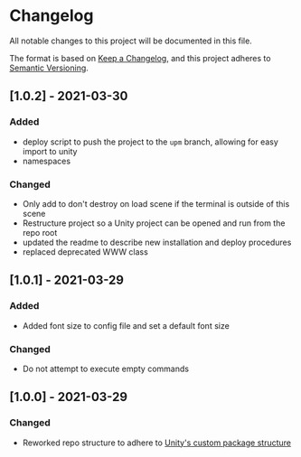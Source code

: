 # Changelog
All notable changes to this project will be documented in this file.

The format is based on [Keep a Changelog](https://keepachangelog.com/en/1.0.0/),
and this project adheres to [Semantic Versioning](https://semver.org/spec/v2.0.0.html).

## [1.0.2] - 2021-03-30
### Added
- deploy script to push the project to the `upm` branch, allowing for easy import to unity
- namespaces

### Changed
- Only add to don't destroy on load scene if the terminal is outside of this scene
- Restructure project so a Unity project can be opened and run from the repo root
- updated the readme to describe new installation and deploy procedures
- replaced deprecated WWW class


## [1.0.1] - 2021-03-29
### Added
- Added font size to config file and set a default font size

### Changed
- Do not attempt to execute empty commands

## [1.0.0] - 2021-03-29
### Changed
- Reworked repo structure to adhere to [Unity's custom package structure](https://docs.unity3d.com/Manual/CustomPackages.html)
